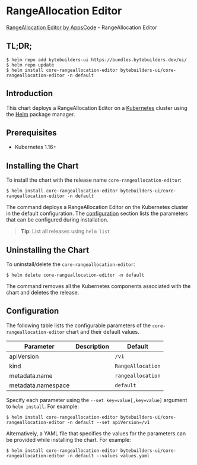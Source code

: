 # RangeAllocation Editor

[RangeAllocation Editor by AppsCode](https://byte.builders) - RangeAllocation Editor

## TL;DR;

```console
$ helm repo add bytebuilders-ui https://bundles.bytebuilders.dev/ui/
$ helm repo update
$ helm install core-rangeallocation-editor bytebuilders-ui/core-rangeallocation-editor -n default
```

## Introduction

This chart deploys a RangeAllocation Editor on a [Kubernetes](http://kubernetes.io) cluster using the [Helm](https://helm.sh) package manager.

## Prerequisites

- Kubernetes 1.16+

## Installing the Chart

To install the chart with the release name `core-rangeallocation-editor`:

```console
$ helm install core-rangeallocation-editor bytebuilders-ui/core-rangeallocation-editor -n default
```

The command deploys a RangeAllocation Editor on the Kubernetes cluster in the default configuration. The [configuration](#configuration) section lists the parameters that can be configured during installation.

> **Tip**: List all releases using `helm list`

## Uninstalling the Chart

To uninstall/delete the `core-rangeallocation-editor`:

```console
$ helm delete core-rangeallocation-editor -n default
```

The command removes all the Kubernetes components associated with the chart and deletes the release.

## Configuration

The following table lists the configurable parameters of the `core-rangeallocation-editor` chart and their default values.

|     Parameter      | Description |      Default      |
|--------------------|-------------|-------------------|
| apiVersion         |             | `/v1`             |
| kind               |             | `RangeAllocation` |
| metadata.name      |             | `rangeallocation` |
| metadata.namespace |             | `default`         |


Specify each parameter using the `--set key=value[,key=value]` argument to `helm install`. For example:

```console
$ helm install core-rangeallocation-editor bytebuilders-ui/core-rangeallocation-editor -n default --set apiVersion=/v1
```

Alternatively, a YAML file that specifies the values for the parameters can be provided while
installing the chart. For example:

```console
$ helm install core-rangeallocation-editor bytebuilders-ui/core-rangeallocation-editor -n default --values values.yaml
```

